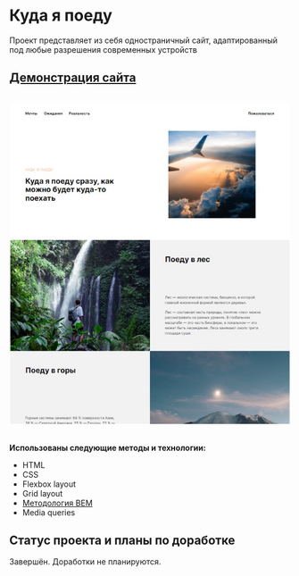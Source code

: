 # Куда я поеду

Проект представляет из себя одностраничный сайт, адаптированный под любые разрешения современных устройств

## [Демонстрация сайта](https://8gato8.github.io/kuda-ya-poedu/)

</br>

<div align="center">
  <img src="images/kuda-ya-poedu.jpg">
</div>

</br>

**Использованы следующие методы и технологии:**
    
- HTML
- CSS
- Flexbox layout
- Grid layout
- [Методология BEM](https://ru.bem.info/methodology/ "Использована классическая схема организации файловой структуры БЭМ-проектов: Nested")
- Media queries

## Статус проекта и планы по доработке
Завершён. Доработки не планируются.
